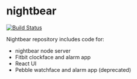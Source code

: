 # nightbear

[![Build Status](https://travis-ci.org/marjakapyaho/nightbear.svg?branch=master)](https://travis-ci.org/marjakapyaho/nightbear)

Nightbear repository includes code for:
* nightbear node server
* Fitbit clockface and alarm app
* React UI
* Pebble watchface and alarm app (deprecated)
